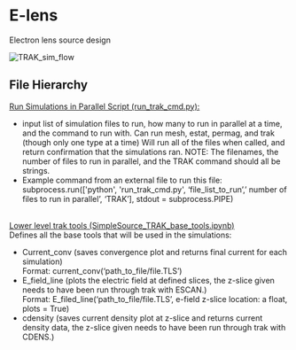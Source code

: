 # E-lens
Electron lens source design 



![TRAK_sim_flow](https://github.com/mkdunc/E-lens/assets/154284388/801785be-4bca-47f0-ba30-7e3bc379b553)


## File Hierarchy
<ins> Run Simulations in Parallel Script (run_trak_cmd.py):  </ins> <br />
- input list of simulation files to run, how many to run in parallel at a time, and the command to run with. Can run mesh,         estat, permag, and trak (though only one type at a time) Will run all of the files when called, and return confirmation         that the simulations ran. NOTE: The filenames, the number of files to run in parallel, and the TRAK command should all           be strings. <br />
- Example command from an external file to run this file: subprocess.run(['python', 'run_trak_cmd.py', ‘file_list_to_run’,’ number of files to run in parallel’, ‘TRAK’], stdout = subprocess.PIPE) <br /> 
    <br />


<ins> Lower level trak tools (SimpleSource_TRAK_base_tools.ipynb) </ins> <br />
Defines all the base tools that will be used in the simulations: <br /> 
 - Current_conv (saves convergence plot and returns final current for each simulation) <br />
Format: current_conv(‘path_to_file/file.TLS’) <br />
- E_field_line (plots the electric field at defined slices, the z-slice given needs to have been run through trak with ESCAN.) <br /> 
Format: E_filed_line(‘path_to_file/file.TLS’, e-field z-slice location: a float, plots = True) <br />
- cdensity (saves current density plot at z-slice and returns current density data, the z-slice given needs to have been run through trak with CDENS.) <br />

